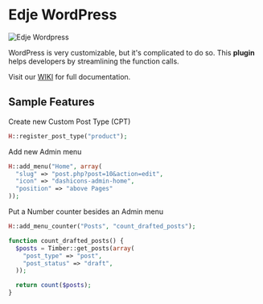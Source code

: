 # Edje WordPress

![Edje Wordpress](http://cdn.setyono.net/edge/wp-edge.jpg)

WordPress is very customizable, but it's complicated to do so. This **plugin** helps developers by streamlining the function calls.

Visit our [WIKI](https://github.com/hrsetyono/edje-wp/wiki) for full documentation.

## Sample Features

Create new Custom Post Type (CPT)

```php
H::register_post_type("product");
```

Add new Admin menu

```php
H::add_menu("Home", array(
  "slug" => "post.php?post=10&action=edit",
  "icon" => "dashicons-admin-home",
  "position" => "above Pages"
));
```

Put a Number counter besides an Admin menu

```php
H::add_menu_counter("Posts", "count_drafted_posts");

function count_drafted_posts() {
  $posts = Timber::get_posts(array(
    "post_type" => "post",
    "post_status" => "draft",
  ));

  return count($posts);
}
```
